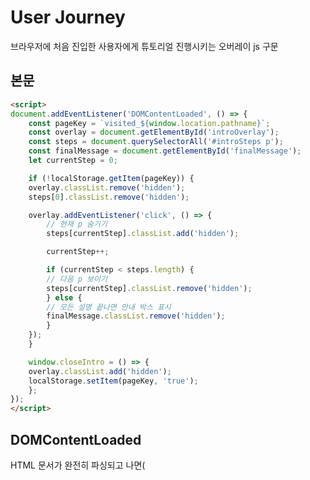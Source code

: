 # User Journey
브라우저에 처음 진입한 사용자에게 튜토리얼 진행시키는 오버레이 js 구문

## 본문
```html
<script>
document.addEventListener('DOMContentLoaded', () => {
    const pageKey = `visited_${window.location.pathname}`;
    const overlay = document.getElementById('introOverlay');
    const steps = document.querySelectorAll('#introSteps p');
    const finalMessage = document.getElementById('finalMessage');
    let currentStep = 0;

    if (!localStorage.getItem(pageKey)) {
    overlay.classList.remove('hidden');
    steps[0].classList.remove('hidden');

    overlay.addEventListener('click', () => {
        // 현재 p 숨기기
        steps[currentStep].classList.add('hidden');

        currentStep++;

        if (currentStep < steps.length) {
        // 다음 p 보이기
        steps[currentStep].classList.remove('hidden');
        } else {
        // 모든 설명 끝나면 안내 박스 표시
        finalMessage.classList.remove('hidden');
        }
    });
    }

    window.closeIntro = () => {
    overlay.classList.add('hidden');
    localStorage.setItem(pageKey, 'true');
    };
});
</script>
```

## DOMContentLoaded
HTML 문서가 완전히 파싱되고 나면(<script>가 <head>나 <body> 어디에 있든 관계없이) 이벤트 리스너 내부의 콜백 함수`(()=>{})`가 실행
```js
document.addEventListener('DOMContentLoaded', () => {
    // 여기에 들어간 함수를 실행
});
```

## 고유 키 생성
현재 페이지의 경로(pathname)를 기반으로 로컬스토리지에서 사용할 고유 키를 생성(ex. `/about` 페이지라면 `visited_/about`이라는 키가 생성됨)
```js
const pageKey = `visited_${window.location.pathname}`;
```